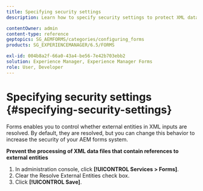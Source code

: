 ```yaml
---
title: Specifying security settings
description: Learn how to specify security settings to protect XML data files. The security setting feature controls the external entities in XML inputs.

contentOwner: admin
content-type: reference
geptopics: SG_AEMFORMS/categories/configuring_forms
products: SG_EXPERIENCEMANAGER/6.5/FORMS

exl-id: 004b8a2f-66a0-43a4-be56-7e42b703ebb2
solution: Experience Manager, Experience Manager Forms
role: User, Developer
---
```

# Specifying security settings {#specifying-security-settings}

Forms enables you to control whether external entities in XML inputs are resolved. By default, they are resolved, but you can change this behavior to increase the security of your AEM forms system.

**Prevent the processing of XML data files that contain references to external entities**

1. In administration console, click **[!UICONTROL Services > Forms]**.
1. Clear the Resolve External Entities check box.
1. Click **[!UICONTROL Save]**.
